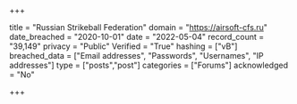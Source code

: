 +++

title = "Russian Strikeball Federation"
domain = "https://airsoft-cfs.ru"
date_breached = "2020-10-01"
date = "2022-05-04"
record_count = "39,149"
privacy = "Public"
Verified = "True"
hashing = ["vB"]
breached_data = ["Email addresses", "Passwords", "Usernames", "IP addresses"]
type = ["posts","post"]
categories = ["Forums"]
acknowledged = "No"


+++




